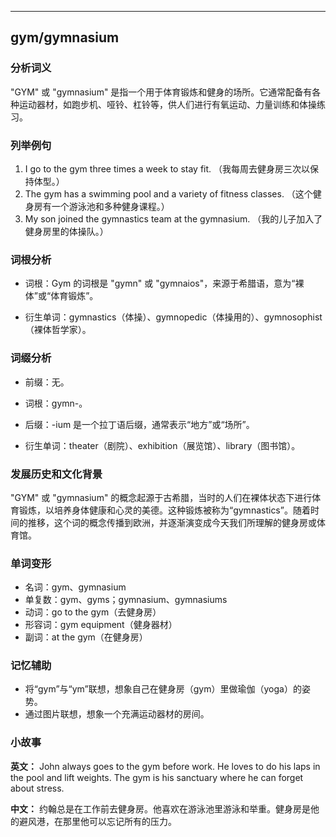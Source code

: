 
---------------
## gym/gymnasium
### 分析词义
"GYM" 或 "gymnasium" 是指一个用于体育锻炼和健身的场所。它通常配备有各种运动器材，如跑步机、哑铃、杠铃等，供人们进行有氧运动、力量训练和体操练习。

### 列举例句
1. I go to the gym three times a week to stay fit. （我每周去健身房三次以保持体型。）
2. The gym has a swimming pool and a variety of fitness classes. （这个健身房有一个游泳池和多种健身课程。）
3. My son joined the gymnastics team at the gymnasium. （我的儿子加入了健身房里的体操队。）

### 词根分析
- 词根：Gym 的词根是 "gymn" 或 "gymnaios"，来源于希腊语，意为“裸体”或“体育锻炼”。

- 衍生单词：gymnastics（体操）、gymnopedic（体操用的）、gymnosophist（裸体哲学家）。

### 词缀分析
- 前缀：无。
- 词根：gymn-。
- 后缀：-ium 是一个拉丁语后缀，通常表示“地方”或“场所”。

- 衍生单词：theater（剧院）、exhibition（展览馆）、library（图书馆）。

### 发展历史和文化背景
"GYM" 或 "gymnasium" 的概念起源于古希腊，当时的人们在裸体状态下进行体育锻炼，以培养身体健康和心灵的美德。这种锻炼被称为“gymnastics”。随着时间的推移，这个词的概念传播到欧洲，并逐渐演变成今天我们所理解的健身房或体育馆。

### 单词变形
- 名词：gym、gymnasium
- 单复数：gym、gyms；gymnasium、gymnasiums
- 动词：go to the gym（去健身房）
- 形容词：gym equipment（健身器材）
- 副词：at the gym（在健身房）

### 记忆辅助
- 将“gym”与“ym”联想，想象自己在健身房（gym）里做瑜伽（yoga）的姿势。
- 通过图片联想，想象一个充满运动器材的房间。

### 小故事
**英文：** 
John always goes to the gym before work. He loves to do his laps in the pool and lift weights. The gym is his sanctuary where he can forget about stress.

**中文：**
约翰总是在工作前去健身房。他喜欢在游泳池里游泳和举重。健身房是他的避风港，在那里他可以忘记所有的压力。

